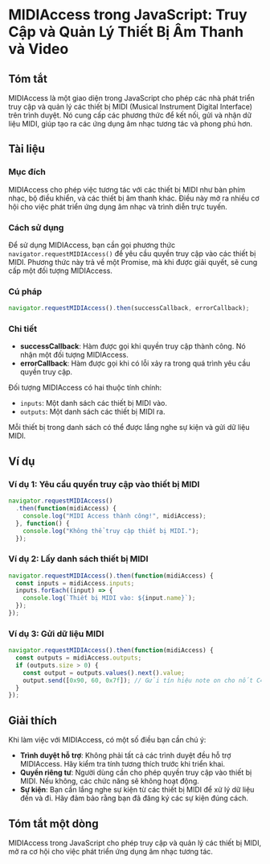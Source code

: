 <!--
Meta Description: # MIDIAccess trong JavaScript: Truy Cập và Quản Lý Thiết Bị Âm Thanh và Video ## Tóm tắt MIDIAccess là một giao diện trong JavaScript cho phép các nhà...
Meta Keywords: midiaccess, midi, thiết, các, truy
-->

# MIDIAccess trong JavaScript: Truy Cập và Quản Lý Thiết Bị Âm Thanh và Video

## Tóm tắt
MIDIAccess là một giao diện trong JavaScript cho phép các nhà phát triển truy cập và quản lý các thiết bị MIDI (Musical Instrument Digital Interface) trên trình duyệt. Nó cung cấp các phương thức để kết nối, gửi và nhận dữ liệu MIDI, giúp tạo ra các ứng dụng âm nhạc tương tác và phong phú hơn.

## Tài liệu

### Mục đích
MIDIAccess cho phép việc tương tác với các thiết bị MIDI như bàn phím nhạc, bộ điều khiển, và các thiết bị âm thanh khác. Điều này mở ra nhiều cơ hội cho việc phát triển ứng dụng âm nhạc và trình diễn trực tuyến.

### Cách sử dụng
Để sử dụng MIDIAccess, bạn cần gọi phương thức `navigator.requestMIDIAccess()` để yêu cầu quyền truy cập vào các thiết bị MIDI. Phương thức này trả về một Promise, mà khi được giải quyết, sẽ cung cấp một đối tượng MIDIAccess.

### Cú pháp
```javascript
navigator.requestMIDIAccess().then(successCallback, errorCallback);
```

### Chi tiết
- **successCallback**: Hàm được gọi khi quyền truy cập thành công. Nó nhận một đối tượng MIDIAccess.
- **errorCallback**: Hàm được gọi khi có lỗi xảy ra trong quá trình yêu cầu quyền truy cập.

Đối tượng MIDIAccess có hai thuộc tính chính:
- `inputs`: Một danh sách các thiết bị MIDI vào.
- `outputs`: Một danh sách các thiết bị MIDI ra.

Mỗi thiết bị trong danh sách có thể được lắng nghe sự kiện và gửi dữ liệu MIDI.

## Ví dụ

### Ví dụ 1: Yêu cầu quyền truy cập vào thiết bị MIDI
```javascript
navigator.requestMIDIAccess()
  .then(function(midiAccess) {
    console.log("MIDI Access thành công!", midiAccess);
  }, function() {
    console.log("Không thể truy cập thiết bị MIDI.");
  });
```

### Ví dụ 2: Lấy danh sách thiết bị MIDI
```javascript
navigator.requestMIDIAccess().then(function(midiAccess) {
  const inputs = midiAccess.inputs;
  inputs.forEach((input) => {
    console.log(`Thiết bị MIDI vào: ${input.name}`);
  });
});
```

### Ví dụ 3: Gửi dữ liệu MIDI
```javascript
navigator.requestMIDIAccess().then(function(midiAccess) {
  const outputs = midiAccess.outputs;
  if (outputs.size > 0) {
    const output = outputs.values().next().value;
    output.send([0x90, 60, 0x7f]); // Gửi tín hiệu note on cho nốt C4
  }
});
```

## Giải thích
Khi làm việc với MIDIAccess, có một số điều bạn cần chú ý:
- **Trình duyệt hỗ trợ**: Không phải tất cả các trình duyệt đều hỗ trợ MIDIAccess. Hãy kiểm tra tính tương thích trước khi triển khai.
- **Quyền riêng tư**: Người dùng cần cho phép quyền truy cập vào thiết bị MIDI. Nếu không, các chức năng sẽ không hoạt động.
- **Sự kiện**: Bạn cần lắng nghe sự kiện từ các thiết bị MIDI để xử lý dữ liệu đến và đi. Hãy đảm bảo rằng bạn đã đăng ký các sự kiện đúng cách.

## Tóm tắt một dòng
MIDIAccess trong JavaScript cho phép truy cập và quản lý các thiết bị MIDI, mở ra cơ hội cho việc phát triển ứng dụng âm nhạc tương tác.
